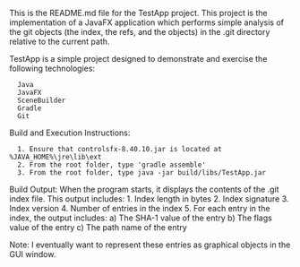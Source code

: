 This is the README.md file for the TestApp project.  This project is the implementation of a JavaFX application which performs simple analysis of the git objects (the index, the refs, and the objects) in the .git directory relative to the current path.

TestApp is a simple project designed to demonstrate and exercise the following technologies:

      Java
      JavaFX
      SceneBuilder
      Gradle
      Git

Build and Execution Instructions:

      1. Ensure that controlsfx-8.40.10.jar is located at %JAVA_HOME%\jre\lib\ext
      2. From the root folder, type 'gradle assemble'
      3. From the root folder, type java -jar build/libs/TestApp.jar

Build Output:
      When the program starts, it displays the contents of the .git index file.  This output includes:
      1. Index length in bytes
      2. Index signature
      3. Index version
      4. Number of entries in the index
      5. For each entry in the index, the output includes:
         a) The SHA-1 value of the entry
         b) The flags value of the entry
         c) The path name of the entry

Note:  I eventually want to represent these entries as graphical objects in the GUI window.
